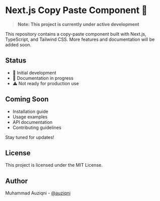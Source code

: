 # Next.js Copy Paste Component 🚧

> **Note: This project is currently under active development**

This repository contains a copy-paste component built with Next.js, TypeScript, and Tailwind CSS. More features and documentation will be added soon.

## Status

- 🔨 Initial development
- 📝 Documentation in progress
- ⚠️ Not ready for production use

## Coming Soon

- Installation guide
- Usage examples
- API documentation
- Contributing guidelines

Stay tuned for updates!

## License

This project is licensed under the MIT License.

## Author

Muhammad Auziqni - [@auziqni](https://www.auziqni.com)

```

```
